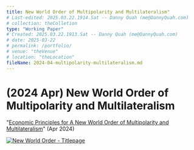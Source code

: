 ```yaml
---
title: New World Order of Multipolarity and Multilateralism"
# Last-edited: 2025.03.22.1914.Sat -- Danny Quah (me@DannyQuah.com)
# collection: theColletion
type: "Working Paper"
# Created: 2025.03.22.1913.Sat -- Danny Quah (me@DannyQuah.com)
# date: 2025-03-22
# permalink: /portfolio/
# venue: "theVenue"
# location: "theLocation"
fileName: 2024-04-multipolarity-multilateralism.md
---
```

# (2024 Apr) New World Order of Multipolarity and Multilateralism  
"<a href="https://dannyquah.github.io/Storage/2024.03-Danny.Quah-New-World-Order-Multipolarity-Multilateralism.pdf">Economic Principles for A New World Order of Multipolarity and Multilateralism</a>" (Apr 2024)

[<img src="https://DannyQuah.github.io/Storage/2024.03-Danny.Quah-New-World-Order-Multipolarity-Multilateralism-titlepage.png" alt = "New World Order - Titlepage"/>](https://dannyquah.github.io/Storage/2024.03-Danny.Quah-New-World-Order-Multipolarity-Multilateralism.pdf)

<!---
   Invisible section // 2024-04-multipolarity-multilateralism.md
-->

